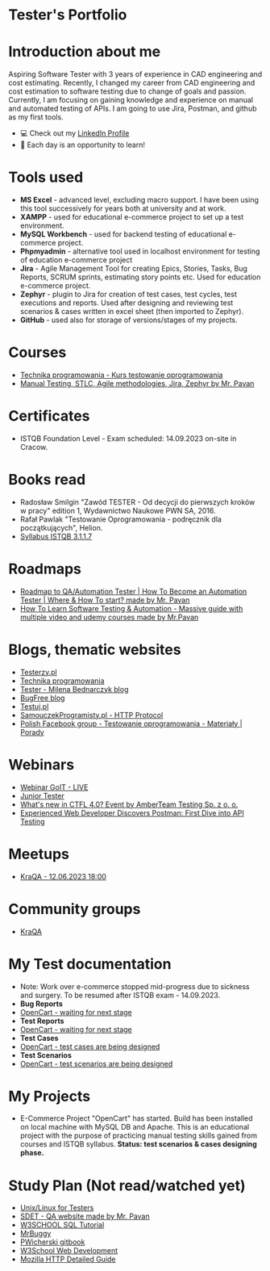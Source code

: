 # Tester's Portfolio

# Introduction about me
Aspiring Software Tester with 3 years of experience in CAD engineering and cost estimating. Recently, I changed my career from CAD engineering and cost estimation to software testing due to change of goals and passion.
Currently, I am focusing on gaining knowledge and experience on manual and automated testing of APIs. I am going to use Jira, Postman, and github as my first tools.
* 💻 Check out my [LinkedIn Profile](https://www.linkedin.com/in/karol-migon/)
* 🔎 Each day is an opportunity to learn!
# Tools used
* **MS Excel** - advanced level, excluding macro support. I have been using this tool successively for years both at university and at work.
* **XAMPP** - used for educational e-commerce project to set up a test environment.
* **MySQL Workbench** - used for backend testing of educational e-commerce project.
* **Phpmyadmin** - alternative tool used in localhost environment for testing of education e-commerce project
* **Jira** - Agile Management Tool for creating Epics, Stories, Tasks, Bug Reports, SCRUM sprints, estimating story points etc. Used for education e-commerce project.
* **Zephyr** - plugin to Jira for creation of test cases, test cycles, test executions and reports. Used after designing and reviewing test scenarios & cases written in excel sheet (then imported to Zephyr).
* **GitHub** - used also for storage of versions/stages of my projects.
# Courses
* [Technika programowania - Kurs testowanie oprogramowania](https://www.youtube.com/watch?v=IBwa2qqVJ9g)
* [Manual Testing, STLC, Agile methodologies, Jira, Zephyr by Mr. Pavan](https://www.udemy.com/course/learn-manual-software-testing-with-live-project-jira-tool/)
# Certificates
* ISTQB Foundation Level - Exam scheduled: 14.09.2023 on-site in Cracow.
# Books read
* Radosław Smilgin "Zawód TESTER - Od decycji do pierwszych kroków w pracy" edition 1, Wydawnictwo Naukowe PWN SA, 2016.
* Rafał Pawlak "Testowanie Oprogramowania - podręcznik dla początkujących", Helion.
* [Syllabus ISTQB 3.1.1.7](https://sjsi.org/download/6351/?tmstv=1686117277)
# Roadmaps
* [Roadmap to QA/Automation Tester | How To Become an Automation Tester | Where & How To start? made by Mr. Pavan](https://www.youtube.com/watch?v=Hjt0SCeGrBY)
* [How To Learn Software Testing & Automation - Massive guide with multiple video and udemy courses made by Mr.Pavan](https://www.youtube.com/watch?v=F7W0N8ABt6Y)
# Blogs, thematic websites
* [Testerzy.pl](https://testerzy.pl/)
* [Technika programowania](https://www.youtube.com/@TechnikaProgramowania)
* [Tester - Milena Bednarczyk blog](https://tester.milenabednarczyk.pl/)
* [BugFree blog](https://bugfreeblog.com/)
* [Testuj.pl](https://www.youtube.com/@testujplcommunity/featured)
* [SamouczekProgramisty.pl - HTTP Protocol](https://www.samouczekprogramisty.pl/protokol-http/#fn:polski)
* [Polish Facebook group - Testowanie oprogramowania - Materiały | Porady](https://www.facebook.com/groups/testowanie)
# Webinars
* [Webinar GoIT - LIVE](https://w.goit.global/pl/?utm_source=google&utm_medium=cpc&utm_campaign=20210975415&utm_term=149250736786|660259163913||goit%20webinar&gad=1&gclid=Cj0KCQjwj_ajBhCqARIsAA37s0xGVdJP7670mJRVtXR3Q-5OrDd926rzp8Yd_ep_N5NUwmJ_gsUn98kaAiqmEALw_wcB)
* [Junior Tester](https://www.youtube.com/watch?v=6hj1xXokWWU)
* [What's new in CTFL 4.0? Event by AmberTeam Testing Sp. z o. o.](https://www.youtube.com/watch?v=FYdxT6n_u9o)
* [Experienced Web Developer Discovers Postman: First Dive into API Testing](https://www.linkedin.com/events/experiencedwebdeveloperdiscover7075539376943845376/theater/)
# Meetups
* [KraQA - 12.06.2023 18:00](https://www.meetup.com/pl-PL/kraqa-pl/events/293991834/)
# Community groups
* [KraQA](https://www.meetup.com/pl-PL/KraQA-pl/)
# My Test documentation
* Note: Work over e-commerce stopped mid-progress due to sickness and surgery. To be resumed after ISTQB exam - 14.09.2023.
* **Bug Reports**
* [OpenCart - waiting for next stage]()
* **Test Reports**
* [OpenCart - waiting for next stage]()
* **Test Cases**
* [OpenCart - test cases are being designed]()
* **Test Scenarios**
* [OpenCart - test scenarios are being designed]()
# My Projects
* E-Commerce Project "OpenCart" has started. Build has been installed on local machine with MySQL DB and Apache. This is an educational project with the purpose of practicing manual testing skills gained from courses and ISTQB syllabus. **Status: test scenarios & cases designing phase.**
# Study Plan (Not read/watched yet)
* [Unix/Linux for Testers](https://www.youtube.com/watch?v=LxrKRkCyRwU&list=PLUDwpEzHYYLtjJWMCJJDoPXjeSfzrCF-F)
* [SDET - QA website made by Mr. Pavan](https://www.pavantestingtools.com/)
* [W3SCHOOL SQL Tutorial](https://www.w3schools.com/sql/)
* [MrBuggy](http://mrbuggy.pl/)
* [PWicherski gitbook](https://pwicherski.gitbook.io/testowanie-oprogramowania/)
* [W3School Web Development](https://www.w3schools.com/whatis/default.asp)
* [Mozilla HTTP Detailed Guide](https://developer.mozilla.org/en-US/docs/Web/HTTP)
